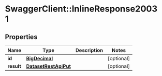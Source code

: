 # SwaggerClient::InlineResponse20031

## Properties
Name | Type | Description | Notes
------------ | ------------- | ------------- | -------------
**id** | [**BigDecimal**](BigDecimal.md) |  | [optional] 
**result** | [**DatasetRestApiPut**](DatasetRestApiPut.md) |  | [optional] 

